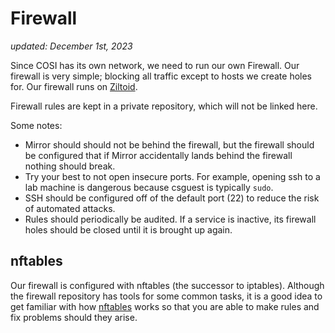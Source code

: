 # Firewall

_updated: December 1st, 2023_

Since COSI has its own network, we need to run our own Firewall. Our firewall is very simple; blocking all traffic except to hosts we create holes for. Our firewall runs on [Ziltoid](../infrastructure/servers/ziltoid.md).

Firewall rules are kept in a private repository, which will not be linked here.

Some notes:
- Mirror should should not be behind the firewall, but the firewall should be configured that if Mirror accidentally lands behind the firewall nothing should break.
- Try your best to not open insecure ports. For example, opening ssh to a lab machine is dangerous because csguest is typically `sudo`.
- SSH should be configured off of the default port (22) to reduce the risk of automated attacks.
- Rules should periodically be audited. If a service is inactive, its firewall holes should be closed until it is brought up again.

## nftables

Our firewall is configured with nftables (the successor to iptables). 
Although the firewall repository has tools for some common tasks, it is a good idea to get familiar with how [nftables](https://wiki.nftables.org/) works so that you are able to make rules and fix problems should they arise.
